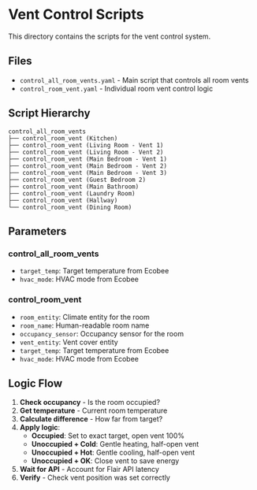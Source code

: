 # Vent Control Scripts

This directory contains the scripts for the vent control system.

## Files

- `control_all_room_vents.yaml` - Main script that controls all room vents
- `control_room_vent.yaml` - Individual room vent control logic

## Script Hierarchy

```
control_all_room_vents
├── control_room_vent (Kitchen)
├── control_room_vent (Living Room - Vent 1)
├── control_room_vent (Living Room - Vent 2)
├── control_room_vent (Main Bedroom - Vent 1)
├── control_room_vent (Main Bedroom - Vent 2)
├── control_room_vent (Main Bedroom - Vent 3)
├── control_room_vent (Guest Bedroom 2)
├── control_room_vent (Main Bathroom)
├── control_room_vent (Laundry Room)
├── control_room_vent (Hallway)
└── control_room_vent (Dining Room)
```

## Parameters

### control_all_room_vents
- `target_temp`: Target temperature from Ecobee
- `hvac_mode`: HVAC mode from Ecobee

### control_room_vent
- `room_entity`: Climate entity for the room
- `room_name`: Human-readable room name
- `occupancy_sensor`: Occupancy sensor for the room
- `vent_entity`: Vent cover entity
- `target_temp`: Target temperature from Ecobee
- `hvac_mode`: HVAC mode from Ecobee

## Logic Flow

1. **Check occupancy** - Is the room occupied?
2. **Get temperature** - Current room temperature
3. **Calculate difference** - How far from target?
4. **Apply logic**:
   - **Occupied**: Set to exact target, open vent 100%
   - **Unoccupied + Cold**: Gentle heating, half-open vent
   - **Unoccupied + Hot**: Gentle cooling, half-open vent
   - **Unoccupied + OK**: Close vent to save energy
5. **Wait for API** - Account for Flair API latency
6. **Verify** - Check vent position was set correctly
